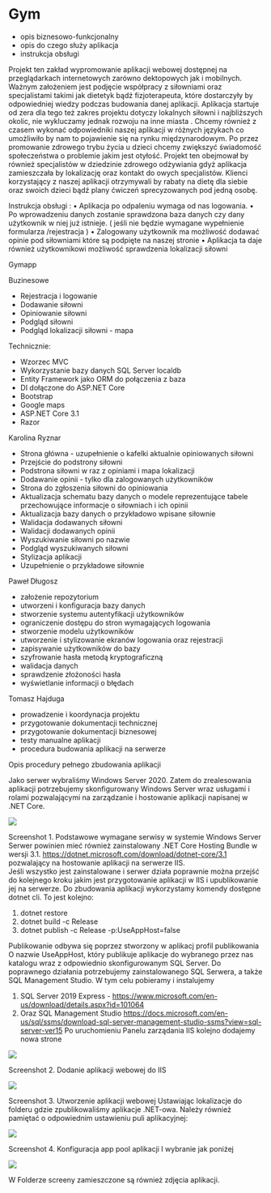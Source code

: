 # Gym
- opis biznesowo-funkcjonalny
- opis do czego służy aplikacja
- instrukcja obsługi





Projekt ten zakład wypromowanie aplikacji webowej dostępnej na przeglądarkach internetowych zarówno dektopowych jak i mobilnych. Ważnym założeniem jest podjęcie współpracy z siłowniami oraz specjalistami takimi jak dietetyk bądź fizjoterapeuta, które dostarczyły by odpowiedniej wiedzy podczas budowania danej aplikacji. Aplikacja startuje od zera dla tego też zakres projektu dotyczy lokalnych siłowni i najbliższych okolic, nie wykluczamy jednak rozwoju na inne miasta . Chcemy również z czasem wykonać odpowiedniki naszej aplikacji w różnych językach co umożliwiło by nam to pojawienie się na rynku międzynarodowym.
Po przez promowanie zdrowego trybu życia u dzieci chcemy zwiększyć świadomość społeczeństwa o problemie jakim jest otyłość. Projekt ten obejmował by również specjalistów w dziedzinie zdrowego odżywiania gdyż aplikacja zamieszczała by lokalizację oraz kontakt do owych specjalistów. Klienci korzystający z naszej aplikacji otrzymywali by rabaty na dietę dla siebie oraz swoich dzieci bądź plany ćwiczeń sprecyzowanych pod jedną osobę. 












Instrukcja obsługi :
•	Aplikacja po odpaleniu wymaga od nas logowania.
•	Po wprowadzeniu danych zostanie sprawdzona baza danych czy dany użytkownik w niej już istnieje. ( jeśli nie będzie wymagane wypełnienie formularza /rejestracja ) 
•	Zalogowany użytkownik ma możliwość dodawać opinie pod siłowniami które są podpięte na naszej stronie 
•	Aplikacja ta daje również użytkownikowi możliwość sprawdzenia lokalizacji siłowni 
























Gymapp

Buzinesowe
- Rejestracja i logowanie
- Dodawanie siłowni
- Opiniowanie siłowni
- Podgląd siłowni
- Podgląd lokalizacji siłowni - mapa

Technicznie:
- Wzorzec MVC
- Wykorzystanie bazy danych SQL Server localdb
- Entity Framework jako ORM do połączenia z baza
- DI dołączone do ASP.NET Core
- Bootstrap
- Google maps
- ASP.NET Core 3.1
- Razor











Karolina Ryznar
- Strona główna - uzupełnienie o kafelki aktualnie opiniowanych siłowni
- Przejście do podstrony siłowni
- Podstrona siłowni w raz z opiniami i mapa lokalizacji
- Dodawanie opinii - tylko dla zalogowanych użytkowników
- Strona do zgłoszenia siłowni do opiniowania
- Aktualizacja schematu bazy danych o modele reprezentujące tabele przechowujące informacje o siłowniach i ich opinii
- Aktualizacja bazy danych o przykładowo wpisane siłownie
- Walidacja dodawanych siłowni
- Walidacji dodawanych opinii
- Wyszukiwanie siłowni po nazwie
- Podgląd wyszukiwanych siłowni
- Stylizacja aplikacji
- Uzupełnienie o przykładowe siłownie 

Paweł Długosz
- założenie repozytorium
- utworzeni i konfiguracja bazy danych
- stworzenie systemu autentyfikacji użytkowników
- ograniczenie dostępu do stron wymagających logowania
- stworzenie modelu użytkowników
- utworzenie i stylizowanie ekranów logowania oraz rejestracji
- zapisywanie użytkowników do bazy
- szyfrowanie hasła metodą kryptograficzną
- walidacja danych
- sprawdzenie złożoności hasła
- wyświetlanie informacji o błędach


Tomasz Hajduga
- prowadzenie i koordynacja projektu
- przygotowanie dokumentacji technicznej
- przygotowanie dokumentacji biznesowej
- testy manualne aplikacji
- procedura budowania aplikacji na serwerze























Opis procedury pełnego zbudowania aplikacji 

Jako serwer wybraliśmy Windows Server 2020. Zatem do zrealesowania aplikacji potrzebujemy skonfigurowany Windows Server wraz usługami i rolami pozwalającymi na zarządzanie i hostowanie aplikacji napisanej w .NET Core.  

![](screeny/Obraz1.png)
 
Screenshot 1. Podstawowe wymagane serwisy w systemie Windows Server
Serwer powinien mieć również zainstalowany  .NET Core Hosting Bundle w wersji 3.1. https://dotnet.microsoft.com/download/dotnet-core/3.1 pozwalający na hostowanie aplikacji na serwerze IIS. 		
Jeśli wszystko jest zainstalowane i serwer działa poprawnie można przejść do kolejnego kroku jakim jest przygotowanie aplikacji w IIS i upublikowanie jej na serwerze.
Do zbudowania aplikacji wykorzystamy komendy dostępne dotnet cli. 
To jest kolejno:
1.	dotnet restore
2.	dotnet build -c Release 
3.	dotnet publish -c Release -p:UseAppHost=false

Publikowanie odbywa się poprzez stworzony w aplikacj profil publikowania 
O nazwie UseAppHost, który publikuje aplikacje do wybranego przez nas katalogu wraz z odpowiednio skonfigurowanym SQL Server.
Do poprawnego działania potrzebujemy zainstalowanego SQL Serwera, a także SQL Management Studio. W tym celu pobieramy i instalujemy 
1.	SQL Server 2019 Express - https://www.microsoft.com/en-us/download/details.aspx?id=101064
2.	Oraz SQL Management Studio
https://docs.microsoft.com/en-us/sql/ssms/download-sql-server-management-studio-ssms?view=sql-server-ver15
Po uruchomieniu Panelu zarządania IIS kolejno dodajemy nowa strone

 ![](screeny/Obraz2.png)
 
Screenshot 2. Dodanie aplikacji webowej do IIS

 ![](screeny/Obraz3.png)

Screenshot 3. Utworzenie aplikacji webowej
Ustawiając lokalizacje do folderu gdzie zpublikowaliśmy aplikacje .NET-owa.
Należy również pamiętać o odpowiednim ustawieniu puli aplikacyjnej:

![](screeny/Obraz4.png)

Screenshot 4. Konfiguracja app pool aplikacji
I wybranie jak poniżej 
 
 ![](screeny/Obraz5.png)
 
 W Folderze screeny zamieszczone są również zdjęcia aplikacji.

